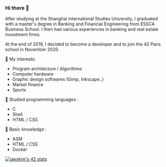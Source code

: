 ### Hi there 👋

After studying at the Shanghai International Studies University, I graduated with a master's degree in Banking and Financial Engineering from ESSCA Business School.
I then had various experiences in banking and real estate investment firms.

At the end of 2019, I decided to become a developer and to join the 42 Paris school in November 2020.

🧐 My interests: 
- Program architecture / Algorithms
- Computer hardware
- Graphic design softwares (Gimp, Inkscape..)
- Market finance
- Sports

🧠 Studied programming languages : 
- C
- Shell
- HTML / CSS

🌱 Basic knowledge :
- ASM
- HTML / CSS
- Docker


[![jaeskim's 42 stats](https://badge42.herokuapp.com/api/stats/mlarboul?privacyName=true)](https://github.com/UnDesSix)
